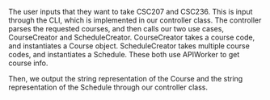 The user inputs that they want to take CSC207 and CSC236. This is input through the CLI, which is implemented in our controller class. The controller parses the requested courses, and then calls our two use cases, CourseCreator and ScheduleCreator. CourseCreator takes a course code, and instantiates a Course object. ScheduleCreator takes multiple course codes, and instantiates a Schedule. These both use APIWorker to get course info.

Then, we output the string representation of the Course and the string representation of the Schedule through our controller class.


